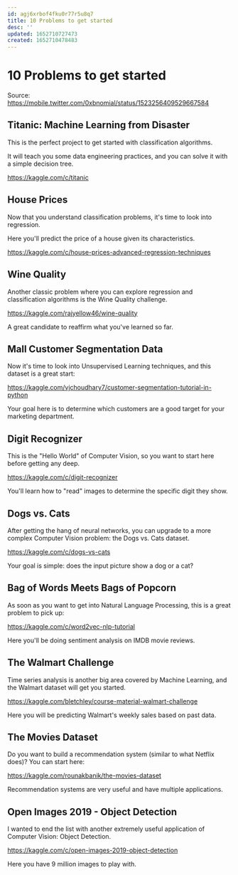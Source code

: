```yaml
---
id: agj6xrbof4fku0r77r5u8q7
title: 10 Problems to get started
desc: ''
updated: 1652710727473
created: 1652710478483
---
```


# 10 Problems to get started

Source: https://mobile.twitter.com/0xbnomial/status/1523256409529667584

## Titanic: Machine Learning from Disaster

This is the perfect project to get started with classification algorithms.

It will teach you some data engineering practices, and you can solve it with a simple decision tree.

https://kaggle.com/c/titanic

## House Prices

Now that you understand classification problems, it's time to look into regression.

Here you'll predict the price of a house given its characteristics.

https://kaggle.com/c/house-prices-advanced-regression-techniques


## Wine Quality

Another classic problem where you can explore regression and classification algorithms is the Wine Quality challenge.

https://kaggle.com/rajyellow46/wine-quality

A great candidate to reaffirm what you've learned so far.

## Mall Customer Segmentation Data

Now it's time to look into Unsupervised Learning techniques, and this dataset is a great start:

https://kaggle.com/vjchoudhary7/customer-segmentation-tutorial-in-python

Your goal here is to determine which customers are a good target for your marketing department.

## Digit Recognizer

This is the "Hello World" of Computer Vision, so you want to start here before getting any deep.

https://kaggle.com/c/digit-recognizer

You'll learn how to "read" images to determine the specific digit they show.

## Dogs vs. Cats

After getting the hang of neural networks, you can upgrade to a more complex Computer Vision problem: the Dogs vs. Cats dataset.

https://kaggle.com/c/dogs-vs-cats

Your goal is simple: does the input picture show a dog or a cat?

## Bag of Words Meets Bags of Popcorn

As soon as you want to get into Natural Language Processing, this is a great problem to pick up:

https://kaggle.com/c/word2vec-nlp-tutorial

Here you'll be doing sentiment analysis on IMDB movie reviews.

## The Walmart Challenge

Time series analysis is another big area covered by Machine Learning, and the Walmart dataset will get you started.

https://kaggle.com/bletchley/course-material-walmart-challenge

Here you will be predicting Walmart's weekly sales based on past data.


## The Movies Dataset

Do you want to build a recommendation system (similar to what Netflix does)? You can start here:

https://kaggle.com/rounakbanik/the-movies-dataset

Recommendation systems are very useful and have multiple applications.

## Open Images 2019 - Object Detection

I wanted to end the list with another extremely useful application of Computer Vision: Object Detection.

https://kaggle.com/c/open-images-2019-object-detection

Here you have 9 million images to play with.


